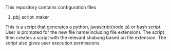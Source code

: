 This repository contains configuration files

1. pbj_script_maker

This is a script that generates a python, javascript(node.js) or bash script.
User is prompted for the new file name(including file extension).
The script then creates a script with the relevant shabang based on file extension.
The script also gives user execution permissions.
